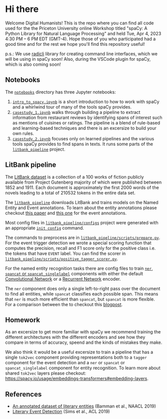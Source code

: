 # Hi there


Welcome Digital Humanists! This is the repo where you can find
all code used for the the Priceton University online Workshop titled
"spaCy: A Python Library for Natural Language Processing" and held
Tue, Apr 4, 2023 4:30 PM – 6 PM EDT (GMT-4). Hope those of you who participated
had a good time and for the rest we hope you'll find this repository useful!


p.s.: We use [radicli](https://github.com/explosion/radicli) library for creating command line
interfaces, which we will be using in spaCy soon! Also, during the VSCode plugin for spaCy, which
is also coming soon!


## Notebooks

The [`notebooks`](notebooks) directory has three Jupyter notebooks:

1. [`intro_to_spacy.ipynb`](notebooks/intro_to_spacy.ipynb) is a short introduction to how to work with spaCy and a whirlwind tour of many of the tools spaCy provides.
2. [`casestudy_1.ipynb`](notebooks/casestudy_1.ipynb) walks through building a pipeline to extract information from restaurant reviews by identifying spans of interest such as mentions of cuisines or ratings. The pipeline is a blend of rule-based and learning-based techniques and there is an excersize to build your own rules.
3. [`casestudy_2.ipynb`](notebooks/casestudy_2.ipynb) focuses only on learned pipelines and the various tools spaCy provides to find spans in texts. It runs some parts of the [`litbank_pipeline`](litbank_pipeline) project.


## LitBank pipeline

The [LitBank dataset](https://github.com/dbamman/litbank/) is a collection of a 100 works of fiction
publicly available from Project Gutenberg majority of which were published between 1852 and 1911.
Each document is approximately the first 2000 words of the novels leading to a total of 
210532 tokens in the entire data set.

The [`litbank_pipeline`](litbank_pipeline) downloads LitBank and trains models on the Named Entity and Event
annotations. To learn about the entity annotations please checkout
[this paper](https://people.ischool.berkeley.edu/~dbamman/pubs/pdf/naacl2019_literary_entities.pdf) 
and [this one](https://aclanthology.org/P19-1353.pdf) for the event annotations.

Most config files in [`litbank_pipeline/configs`](litbank_pipeline/configs) project
were generated with an appropriate 
[`init config`](https://spacy.io/api/cli#init-config) command.  

The commands to preprocess are in 
[`litbank_pipeline/scripts/prepare.py`](litbank_pipeline/scripts/prepare.py). 
For the event trigger detection we wrote a special scoring function that computes the
precision, recall and F1 score only for the positive class i.e. the tokens that
have `EVENT` label. You can find the scorer in [`litbank_pipeline/scripts/positive_tagger_scorer.py`](litbank_pipeline/scripts/positive_tagger_scorer.py).



For the named entity recognition tasks there are config files to train
[`ner`](https://spacy.io/api/entityrecognizer), [`spancat` or `spancat_singlelabel`](https://spacy.io/api/spancategorizer) components with either the default 
[Convolutional Network](https://spacy.io/api/architectures#MaxoutWindowEncoder)
or a [Recurrent Network](https://spacy.io/api/architectures#TorchBiLSTMEncoder) encoder.

The `ner` component does only a single left-to-right pass over the document to find
all entities, while `spancat` classifies each possible span. This means that `ner` is
much more efficient than `spancat`, but `spancat` is more flexible. For a comparison between
the to checkout this [blogpost](https://explosion.ai/blog/spancat).


## Homework

As an excersize to get more familiar with spaCy we recommend training the different
architectures with the different encoders and see how they compare in terms of accuracy, speend
and the kinds of mistakes they make.  

We also think it would be a useful excersize to train a pipeline that has a single
`tok2vec` component providing representations both to a `tagger` component for the
event detection and a `ner` or `spancat` or `spancat_singlelabel` component for entity recognition.
To learn more about shared `tok2vec` layers please checkout: https://spacy.io/usage/embeddings-transformers#embedding-layers.


## References

- [An annotated dataset of literary entities](https://aclanthology.org/N19-1220) (Bamman et al., NAACL 2019)
- [Literary Event Detection](https://aclanthology.org/P19-1353) (Sims et al., ACL 2019)
